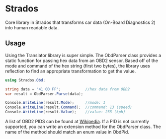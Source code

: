 # Strados
Core library in Strados that transforms car data (On-Board Diagnostics 2) into human readable data.

## Usage
Using the Translator library is super simple. The ObdParser class provides a static function for passing hex data from an OBD2 sensor. Based off of the mode and command of the hex string (first two bytes), the library uses reflection to find an appropriate transformation to get the value.

```C#
using Strados.Obd;

string data = "41 OD FF"; 			//hex data from OBD2
var result = ObdParser.Parse(data);

Console.WriteLine(result.Mode);		//mode: 1
Console.WriteLine(result.Command);  //command: 13 (speed)
Console.WriteLine(result.Value);	//value: 255 (kph)
```

A list of OBD2 PIDS can be found at [Wikipedia](http://en.wikipedia.org/wiki/OBD-II_PIDs). If a PID is not currently supported, you can write an extension method for the ObdParser class. The name of the method should match an enum value in ObdPid. 
